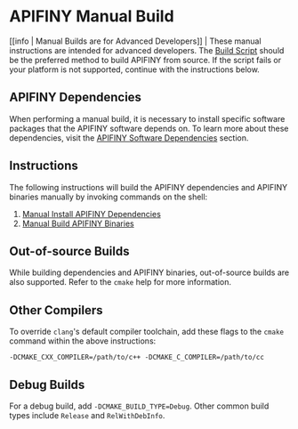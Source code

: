 # APIFINY Manual Build

[[info | Manual Builds are for Advanced Developers]]
| These manual instructions are intended for advanced developers. The [Build Script](../00_build-script.md) should be the preferred method to build APIFINY from source. If the script fails or your platform is not supported, continue with the instructions below.

## APIFINY Dependencies

When performing a manual build, it is necessary to install specific software packages that the APIFINY software depends on. To learn more about these dependencies, visit the [APIFINY Software Dependencies](00_apifiny-dependencies/index.md) section.

## Instructions

The following instructions will build the APIFINY dependencies and APIFINY binaries manually by invoking commands on the shell:

1. [Manual Install APIFINY Dependencies](00_apifiny-dependencies/index.md#manual-installation-of-dependencies)
2. [Manual Build APIFINY Binaries](01_apifiny-manual-build.md)

## Out-of-source Builds

While building dependencies and APIFINY binaries, out-of-source builds are also supported. Refer to the `cmake` help for more information.

## Other Compilers

To override `clang`'s default compiler toolchain, add these flags to the `cmake` command within the above instructions:

`-DCMAKE_CXX_COMPILER=/path/to/c++ -DCMAKE_C_COMPILER=/path/to/cc`

## Debug Builds

For a debug build, add `-DCMAKE_BUILD_TYPE=Debug`. Other common build types include `Release` and `RelWithDebInfo`.
